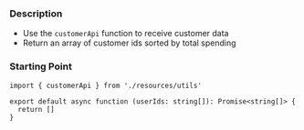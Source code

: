 ### Description

- Use the `customerApi` function to receive customer data
- Return an array of customer ids sorted by total spending

### Starting Point

```
import { customerApi } from './resources/utils'

export default async function (userIds: string[]): Promise<string[]> {
  return []
}
```
